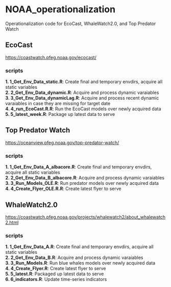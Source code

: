 # NOAA_operationalization
Operationalization code for EcoCast, WhaleWatch2.0, and Top Predator Watch

## EcoCast
https://coastwatch.pfeg.noaa.gov/ecocast/  
### scripts 
**1. 1_Get_Env_Data_static.R**: Create final and temporary envdirs, acquire all static variables  
**2. 2_Get_Env_Data_dynamic.R**: Acquire and process dynamic varaiables  
**3. 3_Get_Env_Data_dynamicLag.R**: Acquire and process recent dynamic varaiables in case they are missing for target date  
**4. 4_run_EcoCast.R.R**: Run the EcoCast models over newly acquired data  
**5. 5_latest_week.R**: Package up latest data to serve    

## Top Predator Watch
https://oceanview.pfeg.noaa.gov/top-predator-watch/  
### scripts 
**1. 1_Get_Env_Data_A_albacore.R**: Create final and temporary envdirs, acquire all static variables  
**2. 2_Get_Env_Data_B_albacore.R**: Acquire and process dynamic varaiables  
**3. 3_Run_Models_OLE.R**: Run predator models over newly acquired data  
**4. 4_Create_Flyer_OLE.R.R**: Create latest flyer to serve  

## WhaleWatch2.0
https://coastwatch.pfeg.noaa.gov/projects/whalewatch2/about_whalewatch2.html   
### scripts 
**1. 1_Get_Env_Data_A.R**: Create final and temporary envdirs, acquire all static variables  
**2. 2_Get_Env_Data_B.R**: Acquire and process dynamic varaiables  
**3. 3_Run_Models.R**: Run blue whales models over newly acquired data  
**4. 4_Create_Flyer.R**: Create latest flyer to serve  
**5. 5_latest.R**: Packaged up latest data to serve  
**6. 6_indicators.R**: Update time-series indicators  




